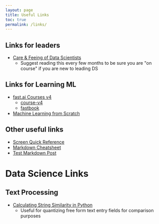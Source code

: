 ```yaml
---
layout: page
title: Useful Links
toc: true
permalink: /links/
---
```


## Links for leaders

* [Care & Feeing of Data Scientists](https://oreilly-ds-report.s3.amazonaws.com/Care_and_Feeding_of_Data_Scientists.pdf)
  - Suggest reading this every few months to be sure you are "on course" if you are new to leading DS

## Links for Learning ML

* [fast.ai Courses v4](https://course.fast.ai/)
  * [course-v4](https://github.com/fastai/course-v4)
  * [fastbook](https://github.com/fastai/fastbook)
* [Machine Learning from Scratch](https://dafriedman97.github.io/mlbook/content/introduction.html)

## Other useful links

* [Screen Quick Reference](https://gist.github.com/jctosta/af918e1618682638aa82)
* [Markdown Cheatsheet](https://github.com/adam-p/markdown-here/wiki/Markdown-Cheatsheet#images)
* [Test Markdown Post]()

# Data Science Links

## Text Processing

* [Calculating String Similarity in Python](https://towardsdatascience.com/calculating-string-similarity-in-python-276e18a7d33a)
  - Useful for quantizing free form text entry fields for comparison purposes